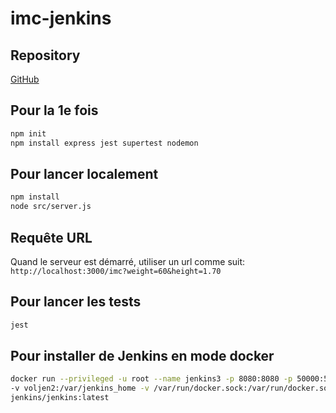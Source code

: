 # imc-jenkins

## Repository

[GitHub](https://github.com/rui202212/imc-jenkins.git)

## Pour la 1e fois

```sh
npm init
npm install express jest supertest nodemon
```

## Pour lancer localement

```sh
npm install
node src/server.js
```

## Requête URL

Quand le serveur est démarré, utiliser un url comme suit:
`http://localhost:3000/imc?weight=60&height=1.70`

## Pour lancer les tests

```sh
jest
```

## Pour installer de Jenkins en mode docker
```sh
docker run --privileged -u root --name jenkins3 -p 8080:8080 -p 50000:50000 \
-v voljen2:/var/jenkins_home -v /var/run/docker.sock:/var/run/docker.sock \
jenkins/jenkins:latest
```


